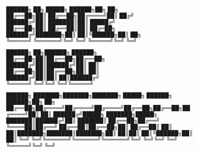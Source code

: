 ██████╗ ██╗      █████╗  ██████╗██╗  ██╗   
██╔══██╗██║     ██╔══██╗██╔════╝██║ ██╔╝   
██████╔╝██║     ███████║██║     █████╔╝     
██╔══██╗██║     ██╔══██║██║     ██╔═██╗     
██████╔╝███████╗██║  ██║╚██████╗██║  ██╗   
╚═════╝ ╚══════╝╚═╝  ╚═╝ ╚═════╝╚═╝  ╚═╝    
                                                                                                                                           
██████╗ ██╗██████╗ ██████╗    
██╔══██╗██║██╔══██╗██╔══██╗    
██████╔╝██║██████╔╝██║  ██║   
██╔══██╗██║██╔══██╗██║  ██║   
██████╔╝██║██║  ██║██████╔╝    
╚═════╝ ╚═╝╚═╝  ╚═╝╚═════╝    

██████╗ ███████╗███████╗███████╗ █████╗ ██████╗  ██████╗██╗  ██╗
██╔══██╗██╔════╝██╔════╝██╔════╝██╔══██╗██╔══██╗██╔════╝██║  ██║
██████╔╝█████╗  ███████╗█████╗  ███████║██████╔╝██║     ███████║
██╔══██╗██╔══╝  ╚════██║██╔══╝  ██╔══██║██╔══██╗██║     ██╔══██║
██║  ██║███████╗███████║███████╗██║  ██║██║  ██║╚██████╗██║  ██║
╚═╝  ╚═╝╚══════╝╚══════╝╚══════╝╚═╝  ╚═╝╚═╝  ╚═╝ ╚═════╝╚═╝  ╚═╝

